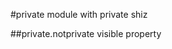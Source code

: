 <a name="module_private"></a>
#private
module with private shiz

<a name="module_private.notprivate"></a>
##private.notprivate
visible property


